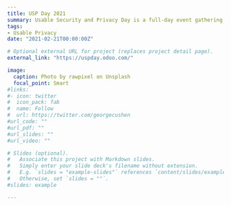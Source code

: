 ```yaml
---
title: USP Day 2021
summary: Usable Security and Privacy Day is a full-day event gathering practitioners and enthusiasts of usbale security and privacy for exchange and discussion. 
tags:
- Usable Privacy 
date: "2021-02-21T00:00:00Z"

# Optional external URL for project (replaces project detail page).
external_link: "https://uspday.odoo.com/"

image:
  caption: Photo by rawpixel on Unsplash
  focal_point: Smart
#links:
#- icon: twitter
#  icon_pack: fab
#  name: Follow
#  url: https://twitter.com/georgecushen
#url_code: ""
#url_pdf: ""
#url_slides: ""
#url_video: ""

# Slides (optional).
#   Associate this project with Markdown slides.
#   Simply enter your slide deck's filename without extension.
#   E.g. `slides = "example-slides"` references `content/slides/example-slides.md`.
#   Otherwise, set `slides = ""`.
#slides: example

---
```




